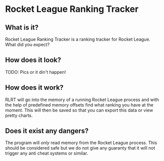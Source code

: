 # Rocket League Ranking Tracker

## What is it?
Rocket League Ranking Tracker is a ranking tracker for Rocket League. What did you expect?

## How does it look?
TODO: Pics or it din't happen!

## How does it work?
RLRT will go into the memory of a running Rocket League process and with the help of predefined memory offsets find what ranking you have at the moment. This will then be saved so that you can export this data or view pretty charts.

## Does it exist any dangers?
The program will *only* read memory from the Rocket League process. This should be considered safe but we do not give any guaranty that it will not trigger any anti cheat systems or similar.

